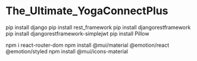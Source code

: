 # The_Ultimate_YogaConnectPlus

pip install django
pip install rest_framework
pip install djangorestframework
pip install djangorestframework-simplejwt
pip install Pillow

npm i react-router-dom
npm install @mui/material @emotion/react @emotion/styled
npm install @mui/icons-material
